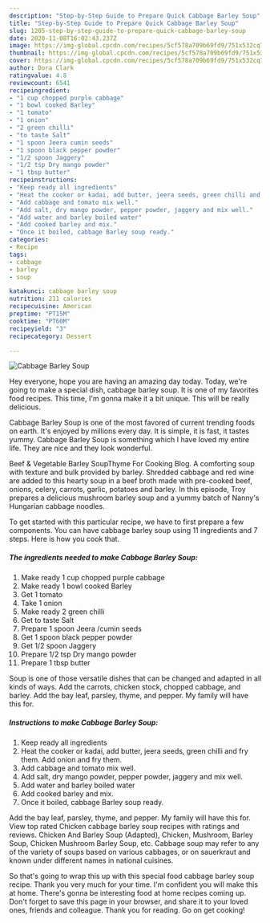 ```yaml
---
description: "Step-by-Step Guide to Prepare Quick Cabbage Barley Soup"
title: "Step-by-Step Guide to Prepare Quick Cabbage Barley Soup"
slug: 1205-step-by-step-guide-to-prepare-quick-cabbage-barley-soup
date: 2020-11-08T16:02:43.237Z
image: https://img-global.cpcdn.com/recipes/5cf578a709b69fd9/751x532cq70/cabbage-barley-soup-recipe-main-photo.jpg
thumbnail: https://img-global.cpcdn.com/recipes/5cf578a709b69fd9/751x532cq70/cabbage-barley-soup-recipe-main-photo.jpg
cover: https://img-global.cpcdn.com/recipes/5cf578a709b69fd9/751x532cq70/cabbage-barley-soup-recipe-main-photo.jpg
author: Dora Clark
ratingvalue: 4.8
reviewcount: 6541
recipeingredient:
- "1 cup chopped purple cabbage"
- "1 bowl cooked Barley"
- "1 tomato"
- "1 onion"
- "2 green chilli"
- "to taste Salt"
- "1 spoon Jeera cumin seeds"
- "1 spoon black pepper powder"
- "1/2 spoon Jaggery"
- "1/2 tsp Dry mango powder"
- "1 tbsp butter"
recipeinstructions:
- "Keep ready all ingredients"
- "Heat the cooker or kadai, add butter, jeera seeds, green chilli and fry them. Add onion and fry them."
- "Add cabbage and tomato mix well."
- "Add salt, dry mango powder, pepper powder, jaggery and mix well."
- "Add water and barley boiled water"
- "Add cooked barley and mix."
- "Once it boiled, cabbage Barley soup ready."
categories:
- Recipe
tags:
- cabbage
- barley
- soup

katakunci: cabbage barley soup 
nutrition: 211 calories
recipecuisine: American
preptime: "PT15M"
cooktime: "PT60M"
recipeyield: "3"
recipecategory: Dessert

---
```



![Cabbage Barley Soup](https://img-global.cpcdn.com/recipes/5cf578a709b69fd9/751x532cq70/cabbage-barley-soup-recipe-main-photo.jpg)

Hey everyone, hope you are having an amazing day today. Today, we're going to make a special dish, cabbage barley soup. It is one of my favorites food recipes. This time, I'm gonna make it a bit unique. This will be really delicious.

Cabbage Barley Soup is one of the most favored of current trending foods on earth. It's enjoyed by millions every day. It is simple, it is fast, it tastes yummy. Cabbage Barley Soup is something which I have loved my entire life. They are nice and they look wonderful.

Beef &amp; Vegetable Barley SoupThyme For Cooking Blog. A comforting soup with texture and bulk provided by barley. Shredded cabbage and red wine are added to this hearty soup in a beef broth made with pre-cooked beef, onions, celery, carrots, garlic, potatoes and barley. In this episode, Troy prepares a delicious mushroom barley soup and a yummy batch of Nanny&#39;s Hungarian cabbage noodles.


To get started with this particular recipe, we have to first prepare a few components. You can have cabbage barley soup using 11 ingredients and 7 steps. Here is how you cook that.

<!--inarticleads1-->

##### The ingredients needed to make Cabbage Barley Soup:

1. Make ready 1 cup chopped purple cabbage
1. Make ready 1 bowl cooked Barley
1. Get 1 tomato
1. Take 1 onion
1. Make ready 2 green chilli
1. Get to taste Salt
1. Prepare 1 spoon Jeera /cumin seeds
1. Get 1 spoon black pepper powder
1. Get 1/2 spoon Jaggery
1. Prepare 1/2 tsp Dry mango powder
1. Prepare 1 tbsp butter


Soup is one of those versatile dishes that can be changed and adapted in all kinds of ways. Add the carrots, chicken stock, chopped cabbage, and barley. Add the bay leaf, parsley, thyme, and pepper. My family will have this for. 

<!--inarticleads2-->

##### Instructions to make Cabbage Barley Soup:

1. Keep ready all ingredients
1. Heat the cooker or kadai, add butter, jeera seeds, green chilli and fry them. Add onion and fry them.
1. Add cabbage and tomato mix well.
1. Add salt, dry mango powder, pepper powder, jaggery and mix well.
1. Add water and barley boiled water
1. Add cooked barley and mix.
1. Once it boiled, cabbage Barley soup ready.


Add the bay leaf, parsley, thyme, and pepper. My family will have this for. View top rated Chicken cabbage barley soup recipes with ratings and reviews. Chicken And Barley Soup (Adapted), Chicken, Mushroom, Barley Soup, Chicken Mushroom Barley Soup, etc. Cabbage soup may refer to any of the variety of soups based on various cabbages, or on sauerkraut and known under different names in national cuisines. 

So that's going to wrap this up with this special food cabbage barley soup recipe. Thank you very much for your time. I'm confident you will make this at home. There's gonna be interesting food at home recipes coming up. Don't forget to save this page in your browser, and share it to your loved ones, friends and colleague. Thank you for reading. Go on get cooking!
